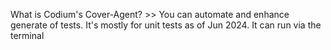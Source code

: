 What is Codium's Cover-Agent? >> You can automate and enhance generate of tests. It's mostly for unit tests as of Jun 2024. It can run via the terminal
<!--SR:!2024-10-03,73,270-->